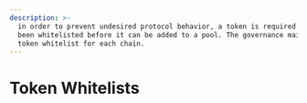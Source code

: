 ```yaml
---
description: >-
  in order to prevent undesired protocol behavior, a token is required to have
  been whitelisted before it can be added to a pool. The governance maintains a
  token whitelist for each chain.
---
```


# Token Whitelists

